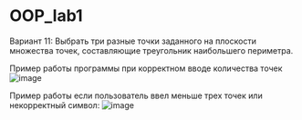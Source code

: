 # OOP_lab1
Вариант 11: Выбрать три разные точки заданного на плоскости множества точек, составляющие треугольник наибольшего периметра. 

Пример работы программы при корректном вводе количества точек
![image](https://github.com/user-attachments/assets/de65745b-1686-4ece-8ed9-14b0cdae033b)

Пример работы если пользователь ввел меньше трех точек или некорректный символ:
![image](https://github.com/user-attachments/assets/7612a9d0-ee5e-4e5a-b46b-43a7dc17543f)
